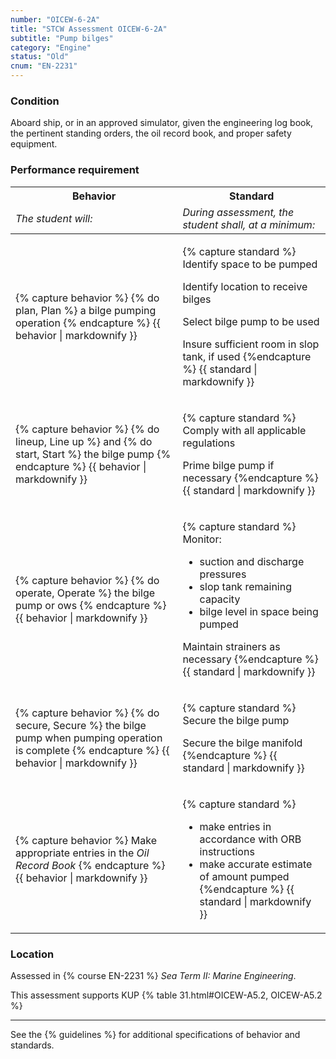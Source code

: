 ```yaml
---
number: "OICEW-6-2A"
title: "STCW Assessment OICEW-6-2A"
subtitle: "Pump bilges"
category: "Engine"
status: "Old"
cnum: "EN-2231"
---
```

### Condition

Aboard ship, or in an approved simulator, given the engineering log book, the pertinent standing orders, the oil record book, and proper safety equipment.

### Performance requirement 

<table width='100%' class='Guidelines'>
 <thead>
 <tr>
     <th class='thirty'>Behavior</th>
     <th class='seventy'>Standard</th>
 </tr>
 <tr>
     <td><em>The student will:</em></td>
     <td><em>During assessment, the student shall, at a minimum:</em></td>
 </tr>
 </thead>
 <tbody>
 

<tr><td>

{% capture behavior %}
{% do plan, Plan %} a bilge pumping operation
{% endcapture %}
{{ behavior | markdownify }}

</td><td>

{% capture standard %}
Identify space to be pumped

Identify location to receive bilges

Select bilge pump to be used

Insure sufficient room in slop tank, if used
{%endcapture %}
{{ standard | markdownify }}

</td></tr>



<tr><td>

{% capture behavior %}
{% do lineup, Line up %} and {% do start, Start %} the bilge pump
{% endcapture %}
{{ behavior | markdownify }}

</td><td>

{% capture standard %}
Comply with all applicable regulations

Prime bilge pump if necessary
{%endcapture %}
{{ standard | markdownify }}

</td></tr>



<tr><td>

{% capture behavior %}
{% do operate, Operate %} the bilge pump or ows
{% endcapture %}
{{ behavior | markdownify }}

</td><td>

{% capture standard %}
Monitor:

  * suction and discharge pressures
  * slop tank remaining capacity
  * bilge level in space being pumped

Maintain strainers as necessary
{%endcapture %}
{{ standard | markdownify }}

</td></tr>



<tr><td>

{% capture behavior %}
{% do secure, Secure %} the bilge pump when pumping operation is complete
{% endcapture %}
{{ behavior | markdownify }}

</td><td>

{% capture standard %}
Secure the bilge pump 

Secure the bilge manifold
{%endcapture %}
{{ standard | markdownify }}

</td></tr>



<tr><td>

{% capture behavior %}
Make appropriate entries in the *Oil Record Book*
{% endcapture %}
{{ behavior | markdownify }}

</td><td>

{% capture standard %}
* make entries in accordance with ORB instructions
* make accurate estimate of amount pumped
{%endcapture %}
{{ standard | markdownify }}

</td></tr>



 </tbody>
 </table>

### Location

Assessed in  {% course  EN-2231 %}  *Sea Term II: Marine Engineering*.

This assessment supports KUP {% table 31.html#OICEW-A5.2, OICEW-A5.2 %}

***



See the {% guidelines %} for additional specifications of behavior and standards.